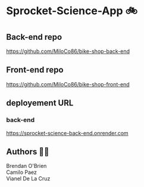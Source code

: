 # Sprocket-Science-App 🚲

## Back-end repo

https://github.com/MiloCo86/bike-shop-back-end

## Front-end repo

https://github.com/MiloCo86/bike-shop-front-end

## deployement URL
### back-end
https://sprocket-science-back-end.onrender.com

## Authors 🧑‍💻

Brendan O'Brien
<br>
Camilo Paez
<br>
Vianel De La Cruz
